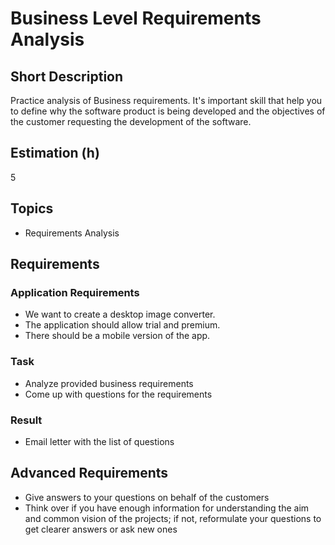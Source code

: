 # Business Level Requirements Analysis

## Short Description

Practice analysis of Business requirements. It's important skill that help you to define why the software product is
being developed and the objectives of the customer requesting the development of the software.

## Estimation (h)

5

## Topics

* Requirements Analysis

## Requirements

### Application Requirements

* We want to create a desktop image converter.
* The application should allow trial and premium.
* There should be a mobile version of the app.

### Task

* Analyze provided business requirements
* Come up with questions for the requirements

### Result

* Email letter with the list of questions

## Advanced Requirements

* Give answers to your questions on behalf of the customers
* Think over if you have enough information for understanding the aim and common vision of the projects; if not,
  reformulate your questions to get clearer answers or ask new ones
